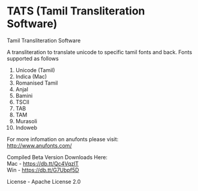 TATS (Tamil Transliteration Software)
======

Tamil Transliteration Software

A transliteration to translate unicode to specific tamil fonts and back.
Fonts supported as follows

1. Unicode (Tamil)
2. Indica (Mac)
3. Romanised Tamil
4. Anjal
5. Bamini
6. TSCII
7. TAB
8. TAM
9. Murasoli
10. Indoweb

For more infomation on anufonts please visit:  
http://www.anufonts.com/

Compiled Beta Version Downloads Here:    
Mac - https://db.tt/Qc4VqzlT  
Win - https://db.tt/G7Ubpf5D

License - Apache License 2.0
